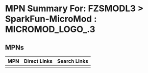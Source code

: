 



# MPN Summary For: FZSMODL3 > SparkFun-MicroMod : MICROMOD_LOGO_.3

## MPNs
  

|MPN|Direct Links|Search Links|
| :--- | :--- | :--- |
||||
